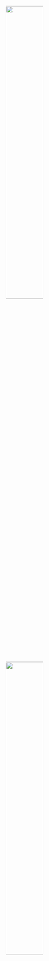 <p align="center">
<img src="https://github.com/CAI23sbP/CAI23sbP/assets/108871750/b0865eb1-efde-430d-ab70-c43e686a27e6", width="45%">
</p>

<p align="center">
<img src="https://github-readme-stats.vercel.app/api?username=CAI23sbP&show_icons=true&count_private=true&theme=vision-friendly-dark" width="45%">
</p>

<!--
**CAI23sbP/CAI23sbP** is a ✨ _special_ ✨ repository because its `README.md` (this file) appears on your GitHub profile.


Here are some ideas to get you started:

- 🔭 I’m currently working on ...
- 🌱 I’m currently learning ...
- 👯 I’m looking to collaborate on ...
- 🤔 I’m looking for help with ...
- 💬 Ask me about ...
- 📫 How to reach me: ...
- 😄 Pronouns: ...
- ⚡ Fun fact: ...
-->
